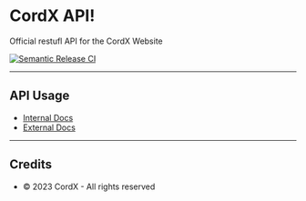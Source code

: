 # CordX API!
Official restufl API for the CordX Website

[![Semantic Release CI](https://github.com/CordXApp/API/actions/workflows/release.yml/badge.svg?branch=master)](https://github.com/CordXApp/API/actions/workflows/release.yml)

---

## API Usage 
- [Internal Docs](https://api.cordx.lol/internal)
- [External Docs](https://help.cordx.lol/devs)

---

## Credits
- © 2023 CordX - All rights reserved